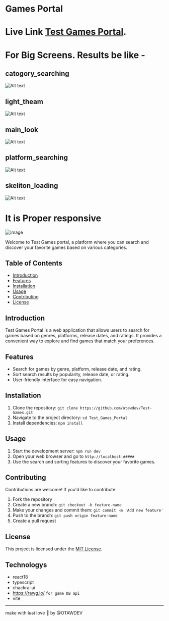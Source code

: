 # Games Portal

# Live Link  [Test Games Portal](https://indie-gems-portal.vercel.app/).
# For Big Screens. Results be like -

## catogory_searching
![Alt text](src/assets/git_reference/big_screen/catogory_searching.png)
## light_theam
![Alt text](src/assets/git_reference/big_screen/light_theam.png)
## main_look
![Alt text](src/assets/git_reference/big_screen/main_look.png)
## platform_searching
![Alt text](src/assets/git_reference/big_screen/platform_searching.png)
## skeliton_loading
![Alt text](src/assets/git_reference/big_screen/skeliton_loading.png)

# It is Proper responsive
<img src="src/assets/git_reference/small_screen/responsive_image.png" alt="image" width="auto" height="auto">


Welcome to Test Games portal, a platform where you can search and discover your favorite games based on various categories.

## Table of Contents

- [Introduction](#introduction)
- [Features](#features)
- [Installation](#installation)
- [Usage](#usage)
- [Contributing](#contributing)
- [License](#license)

## Introduction

Test Games Portal is a web application that allows users to search for games based on genres, platforms, release dates, and ratings. It provides a convenient way to explore and find games that match your preferences.

## Features

- Search for games by genre, platform, release date, and rating.
- Sort search results by popularity, release date, or rating.
- User-friendly interface for easy navigation.

## Installation

1. Clone the repository: `git clone https://github.com/otawdev/Test-Games.git`
2. Navigate to the project directory: `cd Test_Games_Portal`
3. Install dependencies: `npm install`

## Usage

1. Start the development server: `npm run dev`
2. Open your web browser and go to `http://localhost:#####`
3. Use the search and sorting features to discover your favorite games.

## Contributing

Contributions are welcome! If you'd like to contribute:
1. Fork the repository
2. Create a new branch: `git checkout -b feature-name`
3. Make your changes and commit them: `git commit -m 'Add new feature'`
4. Push to the branch: `git push origin feature-name`
5. Create a pull request

## License

This project is licensed under the [MIT License](LICENSE).

## Technologys
* react18
* typescript
* chackra-ui
* https://rawg.io/ `for game DB api`
* vite
---
make with ~~lust~~ love 💖 by @OTAWDEV
